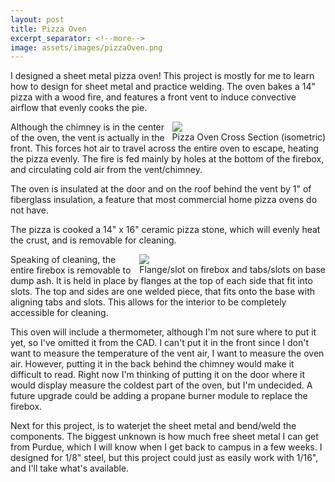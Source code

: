 ```yaml
---
layout: post
title: Pizza Oven
excerpt_separator: <!--more-->
image: assets/images/pizzaOven.png
---
```


I designed a sheet metal pizza oven! This project is mostly for me to learn how to design for sheet metal and practice welding. The oven bakes a 14" pizza with a wood fire, and features a front vent to induce convective airflow that evenly cooks the pie.

<!--more-->

<div class="imgCptnBox" style="float:right">
<img src="{{ "assets/images/pizzaOven.png" | relative_url }}" class="articleImgMain">
<figcaption class="articleCaption">Pizza Oven Cross Section (isometric)</figcaption>
</div>

Although the chimney is in the center of the oven, the vent is actually in the front. This forces hot air to travel across the entire oven to escape, heating the pizza evenly. The fire is fed mainly by holes at the bottom of the firebox, and circulating cold air from the vent/chimney.

The oven is insulated at the door and on the roof behind the vent by 1" of fiberglass insulation, a feature that most commercial home pizza ovens do not have.

The pizza is cooked a 14" x 16" ceramic pizza stone, which will evenly heat the crust, and is removable for cleaning.

<div class="imgCptnBox" style="float:right">
<img src="{{ "assets/images/slots.png" | relative_url }}" class="articleImgMain">
<figcaption class="articleCaption">Flange/slot on firebox and tabs/slots on base</figcaption>
</div>

Speaking of cleaning, the entire firebox is removable to dump ash. It is held in place by flanges at the top of each side that fit into slots. The top and sides are one welded piece, that fits onto the base with aligning tabs and slots. This allows for the interior to be completely accessible for cleaning.

This oven will include a thermometer, although I'm not sure where to put it yet, so I've omitted it from the CAD. I can't put it in the front since I don't want to measure the temperature of the vent air, I want to measure the oven air. However, putting it in the back behind the chimney would make it difficult to read. Right now I'm thinking of putting it on the door where it would display measure the coldest part of the oven, but I'm undecided. A future upgrade could be adding a propane burner module to replace the firebox.

Next for this project, is to waterjet the sheet metal and bend/weld the components. The biggest unknown is how much free sheet metal I can get from Purdue, which I will know when I get back to campus in a few weeks. I designed for 1/8" steel, but this project could just as easily work with 1/16", and I'll take what's available.